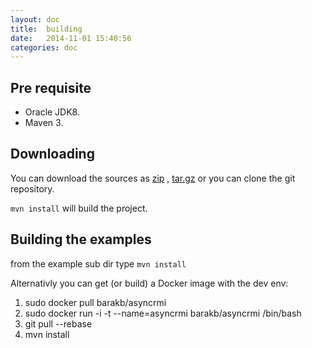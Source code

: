 ```yaml
---
layout: doc
title:  building
date:   2014-11-01 15:40:56
categories: doc
---
```


Pre requisite
-------------
* Oracle JDK8.
* Maven 3.


Downloading
-----------

You can download the sources as [zip](https://github.com/barakb/asyncrmi/archive/master.zip)
, [tar.gz](https://github.com/barakb/asyncrmi/archive/master.tar.gz) or you can clone the git repository.

`mvn install` will build the project.


Building the examples
----------------------

from the example sub dir type `mvn install`


Alternativly you can get (or build) a Docker image with the dev env:

1. sudo docker pull barakb/asyncrmi
2. sudo docker run -i -t --name=asyncrmi  barakb/asyncrmi /bin/bash
3. git pull --rebase
4. mvn install


